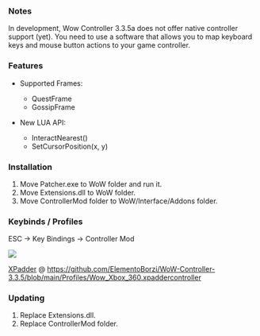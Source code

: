 ### Notes
In development, Wow Controller 3.3.5a does not offer native controller support (yet). You need to use a software that allows you to map keyboard keys and mouse button actions to your game controller.

### Features
* Supported Frames:
  * QuestFrame
  * GossipFrame

* New LUA API:
  * InteractNearest()
  * SetCursorPosition(x, y)

### Installation
1. Move Patcher.exe to WoW folder and run it.
2. Move Extensions.dll to WoW folder.
3. Move ControllerMod folder to WoW/Interface/Addons folder.

### Keybinds / Profiles
ESC -> Key Bindings -> Controller Mod

![](https://i.gyazo.com/ace27b2a59a911a71f9edf2ea2fd7998.png)

[XPadder](https://www.xpadder.com/ "XPadder") @ https://github.com/ElementoBorzi/WoW-Controller-3.3.5/blob/main/Profiles/Wow_Xbox_360.xpaddercontroller


### Updating
1. Replace Extensions.dll.
2. Replace ControllerMod folder.